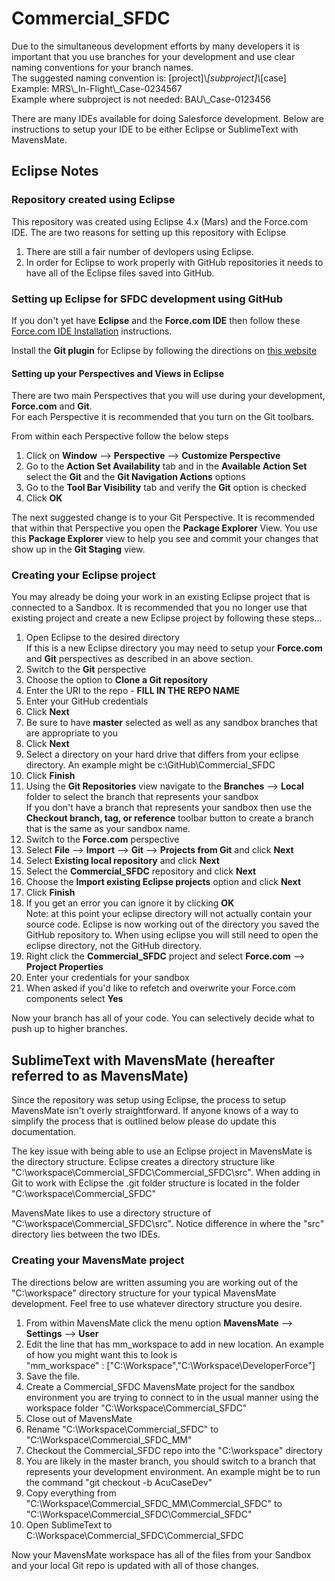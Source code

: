 # Commercial_SFDC

Due to the simultaneous development efforts by many developers it is important that you use branches for your development and use clear naming conventions for your branch names.  
The suggested naming convention is: [project]\\_[subproject]\\_[case]  
Example: MRS\\_In-Flight\\_Case-0234567  
Example where subproject is not needed: BAU\\_Case-0123456  


There are many IDEs available for doing Salesforce development.  Below are instructions to setup your IDE to be either Eclipse or SublimeText with MavensMate.  

## Eclipse Notes

### Repository created using Eclipse
This repository was created using Eclipse 4.x (Mars) and the Force.com IDE.  The are two reasons for setting up this repository with Eclipse  
1. There are still a fair number of devlopers using Eclipse.  
2. In order for Eclipse to work properly with GitHub repositories it needs to have all of the Eclipse files saved into GitHub.  

### Setting up Eclipse for SFDC development using GitHub
If you don't yet have **Eclipse** and the **Force.com IDE** then follow these [Force.com IDE Installation](https://developer.salesforce.com/page/Force.com_IDE_Installation) instructions.  

Install the **Git plugin** for Eclipse by following the directions on [this website](http://www.vogella.com/tutorials/EclipseGit/article.html#eclipseinstallationgit)  

#### Setting up your **Perspectives** and **Views** in Eclipse
There are two main Perspectives that you will use during your development, **Force.com** and **Git**.  
For each Perspective it is recommended that you turn on the Git toolbars.  

From within each Perspective follow the below steps  
1. Click on **Window** --> **Perspective** --> **Customize Perspective**  
2. Go to the **Action Set Availability** tab and in the **Available Action Set** select the **Git** and the **Git Navigation Actions** options  
3. Go to the **Tool Bar Visibility** tab and verify the **Git** option is checked  
4. Click **OK**  

The next suggested change is to your Git Perspective.  It is recommended that within that Perspective you open the **Package Explorer** View.  You use this **Package Explorer** view to help you see and commit your changes that show up in the **Git Staging** view.


### Creating your Eclipse project
You may already be doing your work in an existing Eclipse project that is connected to a Sandbox.  It is recommended that you no longer use that existing project and create a new Eclipse project by following these steps...  
1. Open Eclipse to the desired directory  
If this is a new Eclipse directory you may need to setup your **Force.com** and **Git** perspectives as described in an above section.  
2. Switch to the **Git** perspective  
3. Choose the option to **Clone a Git repository**  
4. Enter the URI to the repo - **FILL IN THE REPO NAME**  
5. Enter your GitHub credentials  
6. Click **Next**  
7. Be sure to have **master** selected as well as any sandbox branches that are appropriate to you  
8. Click **Next**  
9. Select a directory on your hard drive that differs from your eclipse directory.  An example might be c:\GitHub\Commercial_SFDC  
10. Click **Finish**  
11. Using the **Git Repositories** view navigate to the **Branches** --> **Local** folder to select the branch that represents your sandbox  
If you don't have a branch that represents your sandbox then use the **Checkout branch, tag, or reference** toolbar button to create a branch that is the same as your sandbox name.  
12. Switch to the **Force.com** perspective  
13. Select **File** --> **Import** --> **Git** --> **Projects from Git** and click **Next**  
14. Select **Existing local repository** and click **Next**  
15. Select the **Commercial_SFDC** repository and click **Next**  
16. Choose the **Import existing Eclipse projects** option and click **Next**  
17. Click **Finish**  
18. If you get an error you can ignore it by clicking **OK**  
Note: at this point your eclipse directory will not actually contain your source code.  Eclipse is now working out of the directory you saved the GitHub repository to.  When using eclipse you will still need to open the eclipse directory, not the GitHub directory.
19. Right click the **Commercial_SFDC** project and select **Force.com** --> **Project Properties**  
20. Enter your credentials for your sandbox  
21. When asked if you'd like to refetch and overwrite your Force.com components select **Yes**  

Now your branch has all of your code.  You can selectively decide what to push up to higher branches.

## SublimeText with MavensMate (hereafter referred to as MavensMate)  
Since the repository was setup using Eclipse, the process to setup MavensMate isn't overly straightforward.  If anyone knows of a way to simplify the process that is outlined below please do update this documentation.  

The key issue with being able to use an Eclipse project in MavensMate is the directory structure.  Eclipse creates a directory structure like "C:\workspace\Commercial_SFDC\Commercial_SFDC\src".  When adding in Git to work with Eclipse the .git folder structure is located in the folder "C:\workspace\Commercial_SFDC"  

MavensMate likes to use a directory structure of "C:\workspace\Commercial_SFDC\src".  Notice difference in where the "src" directory lies between the two IDEs.  

### Creating your MavensMate project
The directions below are written assuming you are working out of the "C:\workspace" directory structure for your typical MavensMate development.  Feel free to use whatever directory structure you desire.

1. From within MavensMate click the menu option **MavensMate** --> **Settings** --> **User**  
2. Edit the line that has mm_workspace to add in new location.  An example of how you might want this to look is  
"mm_workspace" : ["C:\\Workspace","C:\\Workspace\\DeveloperForce"]  
3. Save the file.  
4. Create a Commercial_SFDC MavensMate project for the sandbox environment you are trying to connect to in the usual manner using the workspace folder "C:\\Workspace\\Commercial_SFDC"  
5. Close out of MavensMate  
6. Rename "C:\Workspace\Commercial_SFDC" to "C:\Workspace\Commercial_SFDC_MM"
7. Checkout the Commercial_SFDC repo into the "C:\workspace" directory
8. You are likely in the master branch, you should switch to a branch that represents your development environment.  An example might be to run the command "git checkout -b AcuCaseDev"  
9. Copy everything from "C:\Workspace\Commercial_SFDC_MM\Commercial_SFDC" to "C:\Workspace\Commercial_SFDC\Commercial_SFDC"  
10. Open SublimeText to C:\Workspace\Commercial_SFDC\Commercial_SFDC  

Now your MavensMate workspace has all of the files from your Sandbox and your local Git repo is updated with all of those changes.
